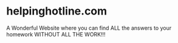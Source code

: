 # helpinghotline.com
A Wonderful Website where you can find ALL the answers to your homework WITHOUT ALL THE WORK!!!
